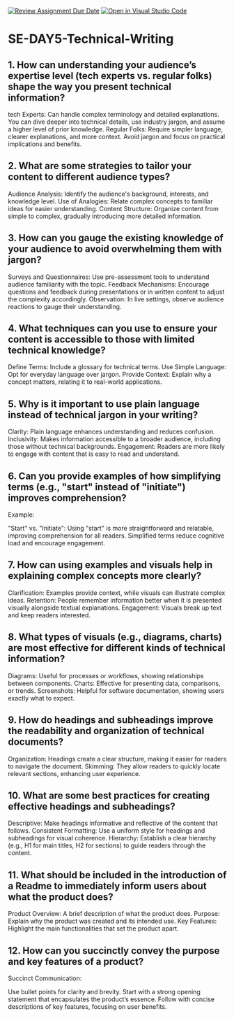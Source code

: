 [![Review Assignment Due Date](https://classroom.github.com/assets/deadline-readme-button-22041afd0340ce965d47ae6ef1cefeee28c7c493a6346c4f15d667ab976d596c.svg)](https://classroom.github.com/a/zsAR-pyY)
[![Open in Visual Studio Code](https://classroom.github.com/assets/open-in-vscode-2e0aaae1b6195c2367325f4f02e2d04e9abb55f0b24a779b69b11b9e10269abc.svg)](https://classroom.github.com/online_ide?assignment_repo_id=18379802&assignment_repo_type=AssignmentRepo)
# SE-DAY5-Technical-Writing
## 1. How can understanding your audience’s expertise level (tech experts vs. regular folks) shape the way you present technical information?
tech Experts: Can handle complex terminology and detailed explanations. You can dive deeper into technical details, use industry jargon, and assume a higher level of prior knowledge.
Regular Folks: Require simpler language, clearer explanations, and more context. Avoid jargon and focus on practical implications and benefits.

## 2. What are some strategies to tailor your content to different audience types?
Audience Analysis: Identify the audience's background, interests, and knowledge level.
Use of Analogies: Relate complex concepts to familiar ideas for easier understanding.
Content Structure: Organize content from simple to complex, gradually introducing more detailed information.
## 3. How can you gauge the existing knowledge of your audience to avoid overwhelming them with jargon?
Surveys and Questionnaires: Use pre-assessment tools to understand audience familiarity with the topic.
Feedback Mechanisms: Encourage questions and feedback during presentations or in written content to adjust the complexity accordingly.
Observation: In live settings, observe audience reactions to gauge their understanding.

## 4. What techniques can you use to ensure your content is accessible to those with limited technical knowledge?
Define Terms: Include a glossary for technical terms.
Use Simple Language: Opt for everyday language over jargon.
Provide Context: Explain why a concept matters, relating it to real-world applications.

## 5. Why is it important to use plain language instead of technical jargon in your writing?
Clarity: Plain language enhances understanding and reduces confusion.
Inclusivity: Makes information accessible to a broader audience, including those without technical backgrounds.
Engagement: Readers are more likely to engage with content that is easy to read and understand.

## 6. Can you provide examples of how simplifying terms (e.g., "start" instead of "initiate") improves comprehension?
Example:

"Start" vs. "Initiate": Using "start" is more straightforward and relatable, improving comprehension for all readers. Simplified terms reduce cognitive load and encourage engagement.

## 7. How can using examples and visuals help in explaining complex concepts more clearly?
Clarification: Examples provide context, while visuals can illustrate complex ideas.
Retention: People remember information better when it is presented visually alongside textual explanations.
Engagement: Visuals break up text and keep readers interested.

## 8. What types of visuals (e.g., diagrams, charts) are most effective for different kinds of technical information?
Diagrams: Useful for processes or workflows, showing relationships between components.
Charts: Effective for presenting data, comparisons, or trends.
Screenshots: Helpful for software documentation, showing users exactly what to expect.

## 9. How do headings and subheadings improve the readability and organization of technical documents?
Organization: Headings create a clear structure, making it easier for readers to navigate the document.
Skimming: They allow readers to quickly locate relevant sections, enhancing user experience.

## 10. What are some best practices for creating effective headings and subheadings?
Descriptive: Make headings informative and reflective of the content that follows.
Consistent Formatting: Use a uniform style for headings and subheadings for visual coherence.
Hierarchy: Establish a clear hierarchy (e.g., H1 for main titles, H2 for sections) to guide readers through the content.
## 11. What should be included in the introduction of a Readme to immediately inform users about what the product does?
Product Overview: A brief description of what the product does.
Purpose: Explain why the product was created and its intended use.
Key Features: Highlight the main functionalities that set the product apart.

## 12. How can you succinctly convey the purpose and key features of a product?
Succinct Communication:

Use bullet points for clarity and brevity.
Start with a strong opening statement that encapsulates the product’s essence.
Follow with concise descriptions of key features, focusing on user benefits.
